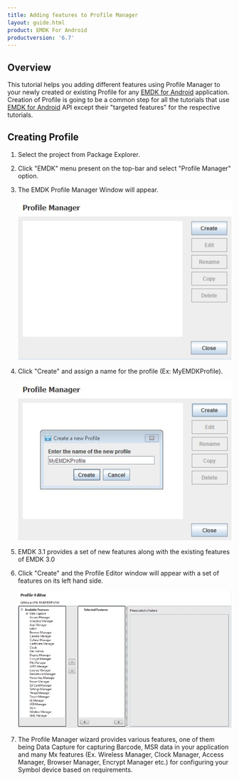 ```yaml
---
title: Adding features to Profile Manager
layout: guide.html
product: EMDK For Android
productversion: '6.7'
---
```


## Overview
This tutorial helps you adding different features using Profile Manager to your newly created or existing Profile for any [EMDK for Android](https://developer.motorolasolutions.com/community/android/emdk) application. Creation of Profile is going to be a common step for all the tutorials that use [EMDK for Android](https://developer.motorolasolutions.com/community/android/emdk) API except their "targeted features" for the respective tutorials.


## Creating Profile 
1. Select the project from Package Explorer.
    
2. Click "EMDK" menu present on the top-bar and select "Profile Manager" option.
  
3. The EMDK Profile Manager Window will appear.
  
    ![img](../../images/AddProfileManagerFeatureImage/emdk_profile_manager.jpg)

4. Click "Create" and assign a name for the profile (Ex: MyEMDKProfile).
  
    ![img](../../images/AddProfileManagerFeatureImage/create_new_profile.jpg)
  
5. EMDK 3.1 provides a set of new features along with the existing features of EMDK 3.0

6. Click "Create" and the Profile Editor window will appear with a set of features on its left hand side.

	![img](../../images/AddProfileManagerFeatureImage/profile_editor_4.3.jpg) 

7. The Profile Manager wizard provides various features, one of them being Data Capture for capturing Barcode, MSR data in your application and many Mx features (Ex. Wireless Manager, Clock Manager, Access Manager, Browser Manager, Encrypt Manager etc.) for configuring your Symbol device based on requirements.


















